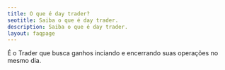 ```yaml
---
title: O que é day trader?
seotitle: Saiba o que é day trader.
description: Saiba o que é day trader.
layout: faqpage
---
```

É o Trader que busca ganhos inciando e encerrando suas operações no mesmo dia.
